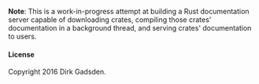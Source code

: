 **Note**: This is a work-in-progress attempt at building a Rust documentation server capable of downloading crates, compiling those crates' documentation in a background thread, and serving crates' documentation to users.

#### License

Copyright 2016 Dirk Gadsden.
